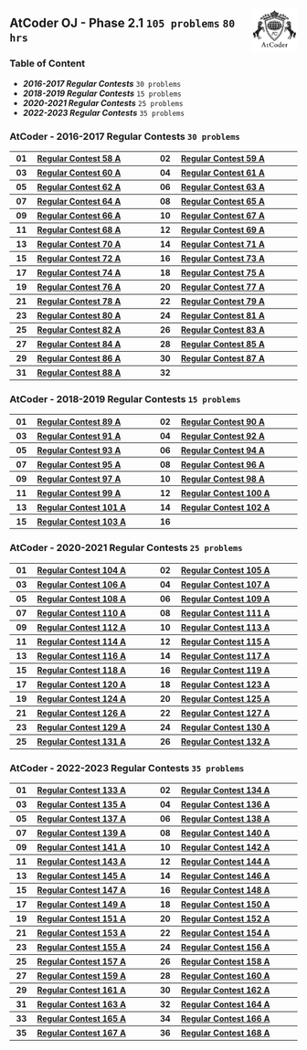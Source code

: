 <picture><img align="right" width="80" src="/logos/atcoder.png"></img></picture>

## AtCoder OJ - Phase 2.1 `105 problems` `80 hrs`

### Table of Content

- ***2016-2017 Regular Contests***     `30 problems`
- ***2018-2019 Regular Contests***     `15 problems`
- ***2020-2021 Regular Contests***     `25 problems`
- ***2022-2023 Regular Contests***     `35 problems`

### AtCoder - 2016-2017 Regular Contests `30 problems`

<table>
    <tbody>
        <tr>
<th align="center" width="50px">01</th><th align="left" width="550px"><a href="https://atcoder.jp/contests/arc058/tasks/arc058_a">Regular Contest 58 A</a></th>
<th align="center" width="50px">02</th><th align="left" width="550px"><a href="https://atcoder.jp/contests/arc059/tasks/arc059_a">Regular Contest 59 A</a></th>
        </tr>
        <tr>
<th align="center" width="50px">03</th><th align="left" width="550px"><a href="https://atcoder.jp/contests/arc060/tasks/arc060_a">Regular Contest 60 A</a></th>
<th align="center" width="50px">04</th><th align="left" width="550px"><a href="https://atcoder.jp/contests/arc061/tasks/arc061_a">Regular Contest 61 A</a></th>
        </tr>
        <tr>
<th align="center" width="50px">05</th><th align="left" width="550px"><a href="https://atcoder.jp/contests/arc062/tasks/arc062_a">Regular Contest 62 A</a></th>
<th align="center" width="50px">06</th><th align="left" width="550px"><a href="https://atcoder.jp/contests/arc063/tasks/arc063_a">Regular Contest 63 A</a></th>
        </tr>
        <tr>
<th align="center" width="50px">07</th><th align="left" width="550px"><a href="https://atcoder.jp/contests/arc064/tasks/arc064_a">Regular Contest 64 A</a></th>
<th align="center" width="50px">08</th><th align="left" width="550px"><a href="https://atcoder.jp/contests/arc065/tasks/arc065_a">Regular Contest 65 A</a></th>
        </tr>
        <tr>
<th align="center" width="50px">09</th><th align="left" width="550px"><a href="https://atcoder.jp/contests/arc066/tasks/arc066_a">Regular Contest 66 A</a></th>
<th align="center" width="50px">10</th><th align="left" width="550px"><a href="https://atcoder.jp/contests/arc067/tasks/arc067_a">Regular Contest 67 A</a></th>
        </tr>
        <tr>
<th align="center" width="50px">11</th><th align="left" width="550px"><a href="https://atcoder.jp/contests/arc068/tasks/arc068_a">Regular Contest 68 A</a></th>
<th align="center" width="50px">12</th><th align="left" width="550px"><a href="https://atcoder.jp/contests/arc069/tasks/arc069_a">Regular Contest 69 A</a></th>
        </tr>
        <tr>
<th align="center" width="50px">13</th><th align="left" width="550px"><a href="https://atcoder.jp/contests/arc070/tasks/arc070_a">Regular Contest 70 A</a></th>
<th align="center" width="50px">14</th><th align="left" width="550px"><a href="https://atcoder.jp/contests/arc071/tasks/arc071_a">Regular Contest 71 A</a></th>
        </tr>
        <tr>
<th align="center" width="50px">15</th><th align="left" width="550px"><a href="https://atcoder.jp/contests/arc072/tasks/arc072_a">Regular Contest 72 A</a></th>
<th align="center" width="50px">16</th><th align="left" width="550px"><a href="https://atcoder.jp/contests/arc073/tasks/arc073_a">Regular Contest 73 A</a></th>
        </tr>
        <tr>
<th align="center" width="50px">17</th><th align="left" width="550px"><a href="https://atcoder.jp/contests/arc074/tasks/arc074_a">Regular Contest 74 A</a></th>
<th align="center" width="50px">18</th><th align="left" width="550px"><a href="https://atcoder.jp/contests/arc075/tasks/arc075_a">Regular Contest 75 A</a></th>
        </tr>
        <tr>
<th align="center" width="50px">19</th><th align="left" width="550px"><a href="https://atcoder.jp/contests/arc076/tasks/arc076_a">Regular Contest 76 A</a></th>
<th align="center" width="50px">20</th><th align="left" width="550px"><a href="https://atcoder.jp/contests/arc077/tasks/arc077_a">Regular Contest 77 A</a></th>
        </tr>
        <tr>
<th align="center" width="50px">21</th><th align="left" width="550px"><a href="https://atcoder.jp/contests/arc078/tasks/arc078_a">Regular Contest 78 A</a></th>
<th align="center" width="50px">22</th><th align="left" width="550px"><a href="https://atcoder.jp/contests/arc079/tasks/arc079_a">Regular Contest 79 A</a></th>
        </tr>
        <tr>
<th align="center" width="50px">23</th><th align="left" width="550px"><a href="https://atcoder.jp/contests/arc080/tasks/arc080_a">Regular Contest 80 A</a></th>
<th align="center" width="50px">24</th><th align="left" width="550px"><a href="https://atcoder.jp/contests/arc081/tasks/arc081_a">Regular Contest 81 A</a></th>
        </tr>
        <tr>
<th align="center" width="50px">25</th><th align="left" width="550px"><a href="https://atcoder.jp/contests/arc082/tasks/arc082_a">Regular Contest 82 A</a></th>
<th align="center" width="50px">26</th><th align="left" width="550px"><a href="https://atcoder.jp/contests/arc083/tasks/arc083_a">Regular Contest 83 A</a></th>
        </tr>
        <tr>
<th align="center" width="50px">27</th><th align="left" width="550px"><a href="https://atcoder.jp/contests/arc084/tasks/arc084_a">Regular Contest 84 A</a></th>
<th align="center" width="50px">28</th><th align="left" width="550px"><a href="https://atcoder.jp/contests/arc085/tasks/arc085_a">Regular Contest 85 A</a></th>
        </tr>
        <tr>
<th align="center" width="50px">29</th><th align="left" width="550px"><a href="https://atcoder.jp/contests/arc086/tasks/arc086_a">Regular Contest 86 A</a></th>
<th align="center" width="50px">30</th><th align="left" width="550px"><a href="https://atcoder.jp/contests/arc087/tasks/arc087_a">Regular Contest 87 A</a></th>
        </tr>
        <tr>
<th align="center" width="50px">31</th><th align="left" width="550px"><a href="https://atcoder.jp/contests/arc088/tasks/arc088_a">Regular Contest 88 A</a></th>
<th align="center" width="50px">32</th><th align="left" width="550px"><a href=""></a></th>
        </tr>
    </tbody>
</table>

### AtCoder - 2018-2019 Regular Contests `15 problems`

<table>
    <tbody>
        <tr>
<th align="center" width="50px">01</th><th align="left" width="550px"><a href="https://atcoder.jp/contests/arc089/tasks/arc089_a">Regular Contest 89 A</a></th>
<th align="center" width="50px">02</th><th align="left" width="550px"><a href="https://atcoder.jp/contests/arc090/tasks/arc090_a">Regular Contest 90 A</a></th>
        </tr>
        <tr>
<th align="center" width="50px">03</th><th align="left" width="550px"><a href="https://atcoder.jp/contests/arc091/tasks/arc091_a">Regular Contest 91 A</a></th>
<th align="center" width="50px">04</th><th align="left" width="550px"><a href="https://atcoder.jp/contests/arc092/tasks/arc092_a">Regular Contest 92 A</a></th>
        </tr>
        <tr>
<th align="center" width="50px">05</th><th align="left" width="550px"><a href="https://atcoder.jp/contests/arc093/tasks/arc093_a">Regular Contest 93 A</a></th>
<th align="center" width="50px">06</th><th align="left" width="550px"><a href="https://atcoder.jp/contests/arc094/tasks/arc094_a">Regular Contest 94 A</a></th>
        </tr>
        <tr>
<th align="center" width="50px">07</th><th align="left" width="550px"><a href="https://atcoder.jp/contests/arc095/tasks/arc095_a">Regular Contest 95 A</a></th>
<th align="center" width="50px">08</th><th align="left" width="550px"><a href="https://atcoder.jp/contests/arc096/tasks/arc096_a">Regular Contest 96 A</a></th>
        </tr>
        <tr>
<th align="center" width="50px">09</th><th align="left" width="550px"><a href="https://atcoder.jp/contests/arc097/tasks/arc097_a">Regular Contest 97 A</a></th>
<th align="center" width="50px">10</th><th align="left" width="550px"><a href="https://atcoder.jp/contests/arc098/tasks/arc098_a">Regular Contest 98 A</a></th>
        </tr>
        <tr>
<th align="center" width="50px">11</th><th align="left" width="550px"><a href="https://atcoder.jp/contests/arc099/tasks/arc099_a">Regular Contest 99 A</a></th>
<th align="center" width="50px">12</th><th align="left" width="550px"><a href="https://atcoder.jp/contests/arc100/tasks/arc100_a">Regular Contest 100 A</a></th>
        </tr>
        <tr>
<th align="center" width="50px">13</th><th align="left" width="550px"><a href="https://atcoder.jp/contests/arc101/tasks/arc101_a">Regular Contest 101 A</a></th>
<th align="center" width="50px">14</th><th align="left" width="550px"><a href="https://atcoder.jp/contests/arc102/tasks/arc102_a">Regular Contest 102 A</a></th>
        </tr>
        <tr>
<th align="center" width="50px">15</th><th align="left" width="550px"><a href="https://atcoder.jp/contests/arc103/tasks/arc103_a">Regular Contest 103 A</a></th>
<th align="center" width="50px">16</th><th align="left" width="550px"><a href=""></a></th>
        </tr>
    </tbody>
</table>

### AtCoder - 2020-2021 Regular Contests `25 problems`

<table>
    <tbody>
        <tr>
<th align="center" width="50px">01</th><th align="left" width="550px"><a href="https://atcoder.jp/contests/arc104/tasks/arc104_a">Regular Contest 104 A</a></th>
<th align="center" width="50px">02</th><th align="left" width="550px"><a href="https://atcoder.jp/contests/arc105/tasks/arc105_a">Regular Contest 105 A</a></th>
        </tr>
        <tr>
<th align="center" width="50px">03</th><th align="left" width="550px"><a href="https://atcoder.jp/contests/arc106/tasks/arc106_a">Regular Contest 106 A</a></th>
<th align="center" width="50px">04</th><th align="left" width="550px"><a href="https://atcoder.jp/contests/arc107/tasks/arc107_a">Regular Contest 107 A</a></th>
        </tr>
        <tr>
<th align="center" width="50px">05</th><th align="left" width="550px"><a href="https://atcoder.jp/contests/arc108/tasks/arc108_a">Regular Contest 108 A</a></th>
<th align="center" width="50px">06</th><th align="left" width="550px"><a href="https://atcoder.jp/contests/arc109/tasks/arc109_a">Regular Contest 109 A</a></th>
        </tr>
        <tr>
<th align="center" width="50px">07</th><th align="left" width="550px"><a href="https://atcoder.jp/contests/arc110/tasks/arc110_a">Regular Contest 110 A</a></th>
<th align="center" width="50px">08</th><th align="left" width="550px"><a href="https://atcoder.jp/contests/arc111/tasks/arc111_a">Regular Contest 111 A</a></th>
        </tr>
        <tr>
<th align="center" width="50px">09</th><th align="left" width="550px"><a href="https://atcoder.jp/contests/arc112/tasks/arc112_a">Regular Contest 112 A</a></th>
<th align="center" width="50px">10</th><th align="left" width="550px"><a href="https://atcoder.jp/contests/arc113/tasks/arc113_a">Regular Contest 113 A</a></th>
        </tr>
        <tr>
<th align="center" width="50px">11</th><th align="left" width="550px"><a href="https://atcoder.jp/contests/arc114/tasks/arc114_a">Regular Contest 114 A</a></th>
<th align="center" width="50px">12</th><th align="left" width="550px"><a href="https://atcoder.jp/contests/arc115/tasks/arc115_a">Regular Contest 115 A</a></th>
        </tr>
        <tr>
<th align="center" width="50px">13</th><th align="left" width="550px"><a href="https://atcoder.jp/contests/arc116/tasks/arc116_a">Regular Contest 116 A</a></th>
<th align="center" width="50px">14</th><th align="left" width="550px"><a href="https://atcoder.jp/contests/arc117/tasks/arc117_a">Regular Contest 117 A</a></th>
        </tr>
        <tr>
<th align="center" width="50px">15</th><th align="left" width="550px"><a href="https://atcoder.jp/contests/arc118/tasks/arc118_a">Regular Contest 118 A</a></th>
<th align="center" width="50px">16</th><th align="left" width="550px"><a href="https://atcoder.jp/contests/arc119/tasks/arc119_a">Regular Contest 119 A</a></th>
        </tr>
        <tr>
<th align="center" width="50px">17</th><th align="left" width="550px"><a href="https://atcoder.jp/contests/arc120/tasks/arc120_a">Regular Contest 120 A</a></th>
<th align="center" width="50px">18</th><th align="left" width="550px"><a href="https://atcoder.jp/contests/arc123/tasks/arc123_a">Regular Contest 123 A</a></th>
        </tr>
        <tr>
<th align="center" width="50px">19</th><th align="left" width="550px"><a href="https://atcoder.jp/contests/arc124/tasks/arc124_a">Regular Contest 124 A</a></th>
<th align="center" width="50px">20</th><th align="left" width="550px"><a href="https://atcoder.jp/contests/arc125/tasks/arc125_a">Regular Contest 125 A</a></th>
        </tr>
        <tr>
<th align="center" width="50px">21</th><th align="left" width="550px"><a href="https://atcoder.jp/contests/arc126/tasks/arc126_a">Regular Contest 126 A</a></th>
<th align="center" width="50px">22</th><th align="left" width="550px"><a href="https://atcoder.jp/contests/arc127/tasks/arc127_a">Regular Contest 127 A</a></th>
        </tr>
        <tr>
<th align="center" width="50px">23</th><th align="left" width="550px"><a href="https://atcoder.jp/contests/arc129/tasks/arc129_a">Regular Contest 129 A</a></th>
<th align="center" width="50px">24</th><th align="left" width="550px"><a href="https://atcoder.jp/contests/arc130/tasks/arc130_a">Regular Contest 130 A</a></th>
        </tr>
        <tr>
<th align="center" width="50px">25</th><th align="left" width="550px"><a href="https://atcoder.jp/contests/arc131/tasks/arc131_a">Regular Contest 131 A</a></th>
<th align="center" width="50px">26</th><th align="left" width="550px"><a href="https://atcoder.jp/contests/arc132/tasks/arc132_a">Regular Contest 132 A</a></th>
        </tr>
    </tbody>
</table>

### AtCoder - 2022-2023 Regular Contests `35 problems`

<table>
    <tbody>
        <tr>
<th align="center" width="50px">01</th><th align="left" width="550px"><a href="https://atcoder.jp/contests/arc133/tasks/arc133_a">Regular Contest 133 A</a></th>
<th align="center" width="50px">02</th><th align="left" width="550px"><a href="https://atcoder.jp/contests/arc134/tasks/arc134_a">Regular Contest 134 A</a></th>
        </tr>
        <tr>
<th align="center" width="50px">03</th><th align="left" width="550px"><a href="https://atcoder.jp/contests/arc135/tasks/arc135_a">Regular Contest 135 A</a></th>
<th align="center" width="50px">04</th><th align="left" width="550px"><a href="https://atcoder.jp/contests/arc136/tasks/arc136_a">Regular Contest 136 A</a></th>
        </tr>
        <tr>
<th align="center" width="50px">05</th><th align="left" width="550px"><a href="https://atcoder.jp/contests/arc137/tasks/arc137_a">Regular Contest 137 A</a></th>
<th align="center" width="50px">06</th><th align="left" width="550px"><a href="https://atcoder.jp/contests/arc138/tasks/arc138_a">Regular Contest 138 A</a></th>
        </tr>
        <tr>
<th align="center" width="50px">07</th><th align="left" width="550px"><a href="https://atcoder.jp/contests/arc139/tasks/arc139_a">Regular Contest 139 A</a></th>
<th align="center" width="50px">08</th><th align="left" width="550px"><a href="https://atcoder.jp/contests/arc140/tasks/arc140_a">Regular Contest 140 A</a></th>
        </tr>
        <tr>
<th align="center" width="50px">09</th><th align="left" width="550px"><a href="https://atcoder.jp/contests/arc141/tasks/arc141_a">Regular Contest 141 A</a></th>
<th align="center" width="50px">10</th><th align="left" width="550px"><a href="https://atcoder.jp/contests/arc142/tasks/arc142_a">Regular Contest 142 A</a></th>
        </tr>
        <tr>
<th align="center" width="50px">11</th><th align="left" width="550px"><a href="https://atcoder.jp/contests/arc143/tasks/arc143_a">Regular Contest 143 A</a></th>
<th align="center" width="50px">12</th><th align="left" width="550px"><a href="https://atcoder.jp/contests/arc144/tasks/arc144_a">Regular Contest 144 A</a></th>
        </tr>
        <tr>
<th align="center" width="50px">13</th><th align="left" width="550px"><a href="https://atcoder.jp/contests/arc145/tasks/arc145_a">Regular Contest 145 A</a></th>
<th align="center" width="50px">14</th><th align="left" width="550px"><a href="https://atcoder.jp/contests/arc146/tasks/arc146_a">Regular Contest 146 A</a></th>
        </tr>
        <tr>
<th align="center" width="50px">15</th><th align="left" width="550px"><a href="https://atcoder.jp/contests/arc147/tasks/arc147_a">Regular Contest 147 A</a></th>
<th align="center" width="50px">16</th><th align="left" width="550px"><a href="https://atcoder.jp/contests/arc148/tasks/arc148_a">Regular Contest 148 A</a></th>
        </tr>
        <tr>
<th align="center" width="50px">17</th><th align="left" width="550px"><a href="https://atcoder.jp/contests/arc149/tasks/arc149_a">Regular Contest 149 A</a></th>
<th align="center" width="50px">18</th><th align="left" width="550px"><a href="https://atcoder.jp/contests/arc150/tasks/arc150_a">Regular Contest 150 A</a></th>
        </tr>
        <tr>
<th align="center" width="50px">19</th><th align="left" width="550px"><a href="https://atcoder.jp/contests/arc151/tasks/arc151_a">Regular Contest 151 A</a></th>
<th align="center" width="50px">20</th><th align="left" width="550px"><a href="https://atcoder.jp/contests/arc152/tasks/arc152_a">Regular Contest 152 A</a></th>
        </tr>
        <tr>
<th align="center" width="50px">21</th><th align="left" width="550px"><a href="https://atcoder.jp/contests/arc153/tasks/arc153_a">Regular Contest 153 A</a></th>
<th align="center" width="50px">22</th><th align="left" width="550px"><a href="https://atcoder.jp/contests/arc154/tasks/arc154_a">Regular Contest 154 A</a></th>
        </tr>
        <tr>
<th align="center" width="50px">23</th><th align="left" width="550px"><a href="https://atcoder.jp/contests/arc155/tasks/arc155_a">Regular Contest 155 A</a></th>
<th align="center" width="50px">24</th><th align="left" width="550px"><a href="https://atcoder.jp/contests/arc156/tasks/arc156_a">Regular Contest 156 A</a></th>
        </tr>
        <tr>
<th align="center" width="50px">25</th><th align="left" width="550px"><a href="https://atcoder.jp/contests/arc157/tasks/arc157_a">Regular Contest 157 A</a></th>
<th align="center" width="50px">26</th><th align="left" width="550px"><a href="https://atcoder.jp/contests/arc158/tasks/arc158_a">Regular Contest 158 A</a></th>
        </tr>
        <tr>
<th align="center" width="50px">27</th><th align="left" width="550px"><a href="https://atcoder.jp/contests/arc159/tasks/arc159_a">Regular Contest 159 A</a></th>
<th align="center" width="50px">28</th><th align="left" width="550px"><a href="https://atcoder.jp/contests/arc160/tasks/arc160_a">Regular Contest 160 A</a></th>
        </tr>
        <tr>
<th align="center" width="50px">29</th><th align="left" width="550px"><a href="https://atcoder.jp/contests/arc161/tasks/arc161_a">Regular Contest 161 A</a></th>
<th align="center" width="50px">30</th><th align="left" width="550px"><a href="https://atcoder.jp/contests/arc162/tasks/arc162_a">Regular Contest 162 A</a></th>
        </tr>
        <tr>
<th align="center" width="50px">31</th><th align="left" width="550px"><a href="https://atcoder.jp/contests/arc163/tasks/arc163_a">Regular Contest 163 A</a></th>
<th align="center" width="50px">32</th><th align="left" width="550px"><a href="https://atcoder.jp/contests/arc164/tasks/arc164_a">Regular Contest 164 A</a></th>
        </tr>
        <tr>
<th align="center" width="50px">33</th><th align="left" width="550px"><a href="https://atcoder.jp/contests/arc165/tasks/arc165_a">Regular Contest 165 A</a></th>
<th align="center" width="50px">34</th><th align="left" width="550px"><a href="https://atcoder.jp/contests/arc166/tasks/arc166_a">Regular Contest 166 A</a></th>
        </tr>
        <tr>
<th align="center" width="50px">35</th><th align="left" width="550px"><a href="https://atcoder.jp/contests/arc167/tasks/arc167_a">Regular Contest 167 A</a></th>
<th align="center" width="50px">36</th><th align="left" width="550px"><a href="https://atcoder.jp/contests/arc168/tasks/arc168_a">Regular Contest 168 A</a></th>
        </tr>
    </tbody>
</table>
